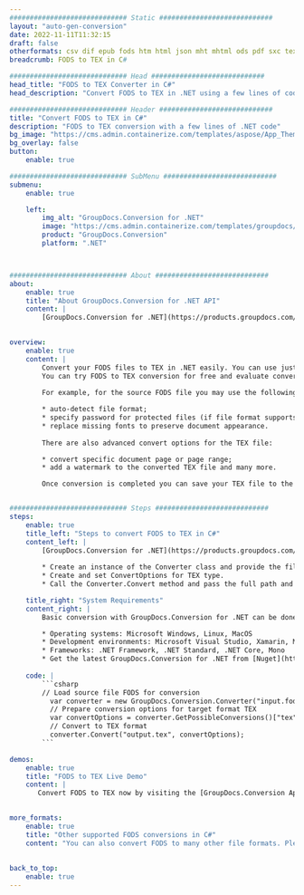```yaml
---
############################# Static ############################
layout: "auto-gen-conversion"
date: 2022-11-11T11:32:15
draft: false
otherformats: csv dif epub fods htm html json mht mhtml ods pdf sxc tex tsv xlam xls xlsb xlsm xlsx xlt xltm xltx xml xps
breadcrumb: FODS to TEX in C#

############################# Head ############################
head_title: "FODS to TEX Converter in C#"
head_description: "Convert FODS to TEX in .NET using a few lines of code. Use the GroupDocs Document Conversion API to convert over 160 file formats."

############################# Header ############################
title: "Convert FODS to TEX in C#"
description: "FODS to TEX conversion with a few lines of .NET code"
bg_image: "https://cms.admin.containerize.com/templates/aspose/App_Themes/V3/images/bg/header1.png"
bg_overlay: false
button:
    enable: true

############################# SubMenu ############################
submenu:
    enable: true

    left:
        img_alt: "GroupDocs.Conversion for .NET"
        image: "https://cms.admin.containerize.com/templates/groupdocs/images/product-logos/90x90-noborder/groupdocs-conversion-net.png"
        product: "GroupDocs.Conversion"
        platform: ".NET"



############################# About ############################
about:
    enable: true
    title: "About GroupDocs.Conversion for .NET API"
    content: |
        [GroupDocs.Conversion for .NET](https://products.groupdocs.com/conversion/net/) can be used to convert Microsoft Word, Excel, PowerPoint, PDF, Visio and other formats. GroupDocs.Conversion is a standalone API that is suitable for back-end and internal systems where high performance is required. It does not depend on any software such as Microsoft or Open Office.
    

overview:
    enable: true
    content: |
        Convert your FODS files to TEX in .NET easily. You can use just a couple of C# code lines in any platform of your choice like - Windows, Linux, macOS.
        You can try FODS to TEX conversion for free and evaluate conversion results quality.  Along with simple file conversion scenarios you can try more advanced options for loading source FODS file and for saving output TEX result. 
        
        For example, for the source FODS file you may use the following load options:

        * auto-detect file format;
        * specify password for protected files (if file format supports it);
        * replace missing fonts to preserve document appearance.
        
        There are also advanced convert options for the TEX file:

        * convert specific document page or page range;
        * add a watermark to the converted TEX file and many more.

        Once conversion is completed you can save your TEX file to the local file path or any third-party storage like FTP, Amazon S3, Google Drive, Dropbox etc. Please note - to convert FODS to TEX there is no need for any additional software installed - like MS Office, Open Office, Adobe Acrobat Reader etc.


############################# Steps ############################
steps:
    enable: true
    title_left: "Steps to convert FODS to TEX in C#"
    content_left: |
        [GroupDocs.Conversion for .NET](https://products.groupdocs.com/conversion/net/) makes it easy for developers to convert a FODS file to TEX with a few lines of code.
        
        * Create an instance of the Converter class and provide the file FODS with the full path
        * Create and set ConvertOptions for TEX type.
        * Call the Converter.Convert method and pass the full path and format (TEX) as a parameter

    title_right: "System Requirements"
    content_right: |
        Basic conversion with GroupDocs.Conversion for .NET can be done in just a few simple steps. Our APIs are supported on all major platforms and operating systems. Before executing the code below, make sure you have the following prerequisites installed on your system.

        * Operating systems: Microsoft Windows, Linux, MacOS
        * Development environments: Microsoft Visual Studio, Xamarin, MonoDevelop
        * Frameworks: .NET Framework, .NET Standard, .NET Core, Mono
        * Get the latest GroupDocs.Conversion for .NET from [Nuget](https://www.nuget.org/packages/groupdocs.conversion)
         
    code: |
        ```csharp    
        // Load source file FODS for conversion
          var converter = new GroupDocs.Conversion.Converter("input.fods");
          // Prepare conversion options for target format TEX
          var convertOptions = converter.GetPossibleConversions()["tex"].ConvertOptions;
          // Convert to TEX format
          converter.Convert("output.tex", convertOptions);
        ```

demos:
    enable: true
    title: "FODS to TEX Live Demo"
    content: |
       Convert FODS to TEX now by visiting the [GroupDocs.Conversion App](https://products.groupdocs.app/conversion/family) website. Online demo has the following advantages
          

more_formats:
    enable: true
    title: "Other supported FODS conversions in C#"
    content: "You can also convert FODS to many other file formats. Please see the list below."
       
       
back_to_top:
    enable: true
---
```

